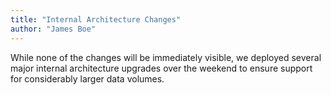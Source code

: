 ```yaml
---
title: "Internal Architecture Changes"
author: "James Boe"
---
```

While none of the changes will be immediately visible, we deployed several major internal architecture upgrades over the weekend to ensure support for considerably larger data volumes.<!--more-->